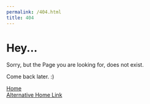 ```yaml
---
permalink: /404.html
title: 404
---
```


# Hey...

Sorry, but the Page you are looking for, does not exist.

Come back later. :)

[Home](index.md)  
[Alternative Home Link](https://hanicrumbs.github.io/site)

